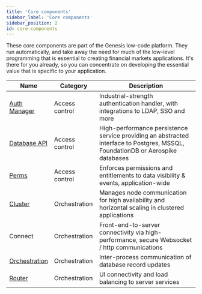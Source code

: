 ```yaml
---
title: 'Core components'
sidebar_label: 'Core components'
sidebar_position: 2
id: core-components
---
```


These core components are part of the Genesis low-code platform. They run automatically, and take away the need for much of the low-level programming that is essential to creating financial markets applications. It's there for you already, so you can concentrate on developing the essential value that is specific to your application.

| Name                                                                                                         | Category       | Description                                                                                                             |
|--------------------------------------------------------------------------------------------------------------|----------------|-------------------------------------------------------------------------------------------------------------------------|
| [Auth Manager](/creating-applications/defining-your-application/access-control/authentic-over/)              | Access control | Industrial-strength authentication handler, with integrations to LDAP, SSO and more                                     |
| [Database API](/reference/developer/api/database/overview/)                                                  | Access control | High-performance persistence service providing an abstracted interface to Postgres, MSSQL, FoundationDB or Aerospike databases |
| [Perms](/creating-applications/defining-your-application/access-control/authentic-over/#generic-permissions) | Access control | Enforces permissions and entitlements to data visibility & events, application-wide                                     |
| [Cluster](/managing-applications/operate/clustering/clusters/)                                               | Orchestration  | Manages node communication for high availability and horizontal scaling in clustered applications                       |
| Connect                                                                                                      | Orchestration  | Front-end-to-server connectivity via high-performance, secure Websocket / http communications                           |
| [Orchestration](/managing-applications/operate/inter-process-messages/internal-messaging/)                   | Orchestration  | Inter-process communication of database record updates                                                                  |
| [Router](/creating-applications/configure-runtime/genesis-router/)                                           | Orchestration  | UI connectivity and load balancing to server services                                                                   |
